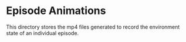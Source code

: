 # Episode Animations

This directory stores the mp4 files generated to record the environment state of an individual episode. 

